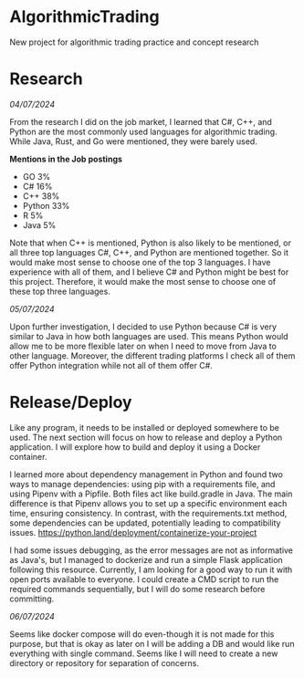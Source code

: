 # AlgorithmicTrading
New project for algorithmic trading practice and concept research


# Research 
_04/07/2024_

From the research I did on the job market, I learned that C#, C++, and Python are the most commonly used languages for algorithmic trading. While Java, Rust, and Go were mentioned, they were barely used.

**Mentions in the Job postings**
* GO 3%
* C# 16%
* C++ 38%
* Python 33%
* R 5%
* Java 5%

Note that when C++ is mentioned, Python is also likely to be mentioned, or all three top languages C#, C++, and Python 
are mentioned together. So it would make most sense to choose one of the top 3 languages. I have experience with all of 
them, and I believe C# and Python might be best for this project. Therefore, it would make the most sense to choose one 
of these top three languages. 

_05/07/2024_

Upon further investigation, I decided to use Python because C# is very similar to Java in how both languages are used. 
This means Python would allow me to be more flexible later on when I need to move from Java to other language. Moreover,
the different trading platforms I check all of them offer Python integration while not all of them offer C#.

# Release/Deploy

Like any program, it needs to be installed or deployed somewhere to be used. The next section will focus on how to 
release and deploy a Python application. I will explore how to build and deploy it using a Docker container.

I learned more about dependency management in Python and found two ways to manage dependencies: using pip with a
requirements file, and using Pipenv with a Pipfile. Both files act like build.gradle in Java. The main difference is 
that Pipenv allows you to set up a specific environment each time, ensuring consistency. In contrast, with the
requirements.txt method, some dependencies can be updated, potentially leading to compatibility issues.
https://python.land/deployment/containerize-your-project

I had some issues debugging, as the error messages are not as informative as Java's, but I managed to dockerize and run 
a simple Flask application following this resource. Currently, I am looking for a good way to run it with open ports 
available to everyone. I could create a CMD script to run the required commands sequentially, but I will do some
research before committing.

_06/07/2024_

Seems like docker compose will do even-though it is not made for this purpose, but that is okay as later on I will be adding 
a DB and would like run everything with single command. Seems like I will need to create a new directory or repository for 
separation of concerns.
